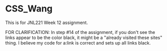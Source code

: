 # CSS_Wang
This is for JNL221 Week 12 assignment.

FOR CLARIFICATION: In step #14 of the assignment, if you don't see the links appear to be the color black, it might be a "already visited these sites" thing. I believe my code for a:link is correct and sets up all links black. 
